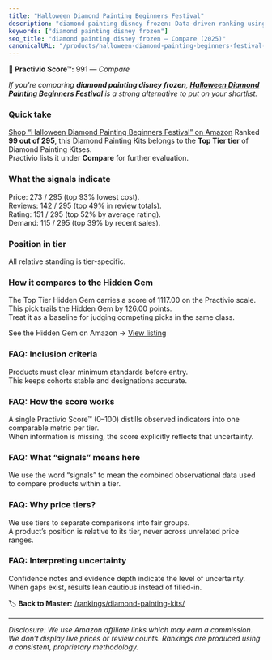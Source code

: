 ```yaml
---
title: "Halloween Diamond Painting Beginners Festival"
description: "diamond painting disney frozen: Data-driven ranking using the Practivio Score™. Positioned by quality, value, demand, findability, momentum."
keywords: ["diamond painting disney frozen"]
seo_title: "diamond painting disney frozen — Compare (2025)"
canonicalURL: "/products/halloween-diamond-painting-beginners-festival-B0F37SMKQT/"
---
```


**🛒 Practivio Score™:** 991 — _Compare_


*If you're comparing **diamond painting disney frozen**, **[Halloween Diamond Painting Beginners Festival](https://www.amazon.com/dp/B0F37SMKQT?tag=practivio-20)** is a strong alternative to put on your shortlist.*
### Quick take
[Shop “Halloween Diamond Painting Beginners Festival” on Amazon](https://www.amazon.com/dp/B0F37SMKQT?tag=practivio-20)
Ranked **99 out of 295**, this Diamond Painting Kits belongs to the **Top Tier tier** of Diamond Painting Kitses.  
Practivio lists it under **Compare** for further evaluation.

### What the signals indicate
Price: 273 / 295 (top 93% lowest cost).  
Reviews: 142 / 295 (top 49% in review totals).  
Rating: 151 / 295 (top 52% by average rating).  
Demand: 115 / 295 (top 39% by recent sales).

### Position in tier
All relative standing is tier-specific.

### How it compares to the Hidden Gem
The Top Tier Hidden Gem carries a score of 1117.00 on the Practivio scale.  
This pick trails the Hidden Gem by 126.00 points.  
Treat it as a baseline for judging competing picks in the same class.  

See the Hidden Gem on Amazon → [View listing](https://www.amazon.com/dp/B088K3FQ7W?tag=practivio-20)

### FAQ: Inclusion criteria
Products must clear minimum standards before entry.  
This keeps cohorts stable and designations accurate.

### FAQ: How the score works
A single Practivio Score™ (0–100) distills observed indicators into one comparable metric per tier.  
When information is missing, the score explicitly reflects that uncertainty.

### FAQ: What “signals” means here
We use the word “signals” to mean the combined observational data used to compare products within a tier.

### FAQ: Why price tiers?
We use tiers to separate comparisons into fair groups.  
A product’s position is relative to its tier, never across unrelated price ranges.

### FAQ: Interpreting uncertainty
Confidence notes and evidence depth indicate the level of uncertainty.  
When gaps exist, results lean cautious instead of filled-in.

<!-- Missing template for Compare/CompareWithinPriceClass -->


🏷️ **Back to Master:** [/rankings/diamond-painting-kits/](/rankings/diamond-painting-kits/)

---
_Disclosure: We use Amazon affiliate links which may earn a commission. We don’t display live prices or review counts. Rankings are produced using a consistent, proprietary methodology._
